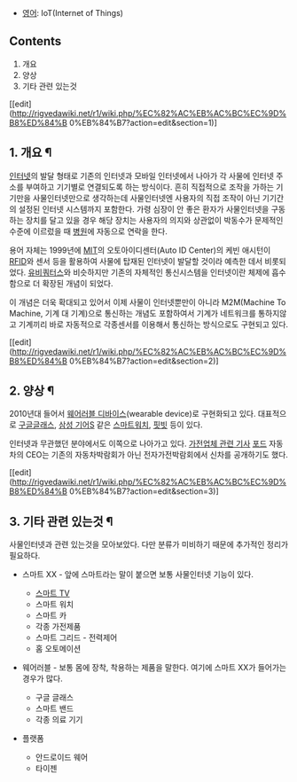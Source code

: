   * [영어](%EC%98%81%EC%96%B4.md): IoT(Internet of Things)  

## Contents

    

1. 개요 
2. 양상 
3. 기타 관련 있는것 

[[edit](http://rigvedawiki.net/r1/wiki.php/%EC%82%AC%EB%AC%BC%EC%9D%B8%ED%84%B
0%EB%84%B7?action=edit&section=1)]

## 1. 개요 ¶

[인터넷](%EC%9D%B8%ED%84%B0%EB%84%B7.md)의 발달 형태로 기존의 인터넷과 모바일 인터넷에서 나아가 각 사물에
인터넷 주소를 부여하고 기기별로 연결되도록 하는 방식이다. 흔히 직접적으로 조작을 가하는 기기만을 사물인터넷만으로 생각하는데 사물인터넷엔
사용자의 직접 조작이 아닌 기기간의 설정된 인터넷 시스템까지 포함한다. 가령 심장이 안 좋은 환자가 사물인터넷을 구동하는 장치를 달고 있을
경우 해당 장치는 사용자의 의지와 상관없이 박동수가 문제적인 수준에 이르렀을 때 [병원](%EB%B3%91%EC%9B%90.md)에
자동으로 연락을 한다.

  

용어 자체는 1999년에 [MIT](MIT.md)의 오토아이디센터(Auto ID Center)의 케빈 애시턴이
[RFID](RFID.md)와 센서 등을 활용하여 사물에 탑재된 인터넷이 발달할 것이라 예측한 데서 비롯되었다.
[유비쿼터스](%EC%9C%A0%EB%B9%84%EC%BF%BC%ED%84%B0%EC%8A%A4.md)와 비슷하지만 기존의 자체적인
통신시스템을 인터넷이란 체제에 흡수함으로 더 확장된 개념이 되었다.

  

이 개념은 더욱 확대되고 있어서 이제 사물이 인터넷뿐만이 아니라 M2M(Machine To Machine, 기계 대 기계)으로 통신하는
개념도 포함하여서 기계가 네트워크를 통하지않고 기계끼리 바로 자동적으로 각종센서를 이용해서 통신하는 방식으로도 구현되고 있다.

[[edit](http://rigvedawiki.net/r1/wiki.php/%EC%82%AC%EB%AC%BC%EC%9D%B8%ED%84%B
0%EB%84%B7?action=edit&section=2)]

## 2. 양상 ¶

2010년대 들어서 [웨어러블 디바이스](%EC%9B%A8%EC%96%B4%EB%9F%AC%EB%B8%94%20%EB%94%94%EB%B0%94%EC%9D%B4%EC%8A%A4.md)(wearable device)로 구현화되고 있다. 대표적으로 [구글글래스](%EA%B5%AC%EA%B8%80%20%EA%B8%80%EB%9E%98%EC%8A%A4.md), [삼성 기어S](%EC%82%BC%EC%84%B1%20%EA%B8%B0%EC%96%B4%20S.md) 같은
[스마트워치](%EC%8A%A4%EB%A7%88%ED%8A%B8%EC%9B%8C%EC%B9%98.md),
[핏빗](%ED%95%8F%EB%B9%97.md) 등이 있다.

  

인터넷과 무관했던 분야에서도 이쪽으로 나아가고 있다. [가전업체 관련
기사](http://biz.chosun.com/site/data/html_dir/2014/09/02/2014090203065.html)
[포드](%ED%8F%AC%EB%93%9C.md) 자동차의 CEO는 기존의 자동차박람회가 아닌 전자가전박람회에서 신차를 공개하기도
했다.

  

[[edit](http://rigvedawiki.net/r1/wiki.php/%EC%82%AC%EB%AC%BC%EC%9D%B8%ED%84%B
0%EB%84%B7?action=edit&section=3)]

## 3. 기타 관련 있는것 ¶

사물인터넷과 관련 있는것을 모아보았다. 다만 분류가 미비하기 때문에 추가적인 정리가 필요하다.

  

  * 스마트 XX - 앞에 스마트라는 말이 붙으면 보통 사물인터넷 기능이 있다.  

    * [스마트 TV](%EC%8A%A4%EB%A7%88%ED%8A%B8%20TV.md)
    * 스마트 워치
    * 스마트 카
    * 각종 가전제품
    * 스마트 그리드 - 전력제어
    * 홈 오토메이션
  * 웨어러블 - 보통 몸에 장착, 착용하는 제품을 말한다. 여기에 스마트 XX가 들어가는 경우가 많다.  

    * 구글 글래스
    * 스마트 밴드
    * 각종 의료 기기  

  * 플랫폼  

    * 안드로이드 웨어
    * 타이젠

